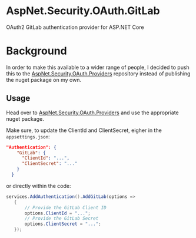 # AspNet.Security.OAuth.GitLab
OAuth2 GitLab authentication provider for ASP.NET Core

# Background
In order to make this available to a wider range of people, I decided to push this to the [AspNet.Security.OAuth.Providers](https://github.com/aspnet-contrib/AspNet.Security.OAuth.Providers) repository instead of publishing the nuget package on my own. 

## Usage
Head over to [AspNet.Security.OAuth.Providers](https://github.com/aspnet-contrib/AspNet.Security.OAuth.Providers) and use the appropriate nuget package.

Make sure, to update the ClientId and ClientSecret, eigher in the `appsettings.json`:
```json
"Authentication": {
    "GitLab": {
      "ClientId": "...",
      "ClientSecret": "..."
    }
  }
```

 or directly within the code:
 ```csharp
 services.AddAuthentication().AddGitLab(options =>
    {
        // Provide the GitLab Client ID
        options.ClientId = "...";
        // Provide the GitLab Secret
        options.ClientSecret = "...";
    });
 ```